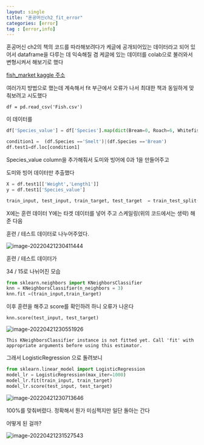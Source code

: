 ```yaml
---
layout: single
title: "혼공머신ch2_fit_error"
categories: [error]
tag : [error,info]
---
```


혼공머신 ch2의 책의 코드를 따라해보려다가 케글에 공개되어있는 데이터라고 되어 있어서 dataframe을 다루는 데 익숙해질 겸 케글에 있는 데이터를 colab으로 불러와서 변형시켜서 해보기로 했다

[fish_market kaggle 주소](https://www.kaggle.com/datasets/aungpyaeap/fish-market)

여러가지 방법으로 했는데 계속해서 fit 부근에서 오류가 나서 최대한 책과 동일하게 맞춰보려고 시도했다

`df = pd.read_csv('Fish.csv')`

이 데이터를 

```python
df['Species_value'] = df['Species'].map(dict(Bream=0, Roach=6, Whitefish=2, Parkki=3, Perch=4 , Pike=5, Smelt=1))

condition1 =  (df.Species =='Smelt')|(df.Species =='Bream')
df.test1=df.loc[condition1]
```

Species_value column을 추가해줘서  도미와 빙어에 0과 1을 만들어주고

도미와 빙어 데이터만 추출했다

```python
X = df.test1[['Weight','Length1']]
y = df.test1['Species_value']

train_input, test_input, train_target, test_target  = train_test_split(X, y, test_size=0.3, random_state=42)
```

X에는 훈련 데이터 Y에는 타겟 데이터를 넣어 주고 스케일링(위의 코드에서는 생략) 해준 다음

 훈련 / 테스트 데이터로 나누어주었다.

![image-20220421230411444](../../images/2022-04-21-혼공머신ch2/image-20220421230411444.png)

훈련 / 테스트 데이터가

 34 / 15로 나뉘어진 모습

```python
from sklearn.neighbors import KNeighborsClassifier
knn = KNeighborsClassifier(n_neighbors = 3)
knn.fit =(train_input,train_target)
```

이후 훈련을 해주고 score를 확인하려 하니 오류가 나온다

```
knn.score(test_input, test_target)
```

![image-20220421230551926](../../images/2022-04-21-혼공머신ch2/image-20220421230551926.png)

```
This KNeighborsClassifier instance is not fitted yet. Call 'fit' with appropriate arguments before using this estimator.
```



그래서 LogisticRegression 으로 돌려보니

```python
from sklearn.linear_model import LogisticRegression
model_lr = LogisticRegression(max_iter=1000)
model_lr.fit(train_input, train_target)
model_lr.score(test_input, test_target)
```

![image-20220421230713646](../../images/2022-04-21-혼공머신ch2/image-20220421230713646.png)

100%를 맞춰버렸다. 정확해서 뭔가 미심쩍지만 일단 돌아는 간다

어떻게 된 걸까?

![image-20220421231527543](../../images/2022-04-21-혼공머신ch2/image-20220421231527543.png)
